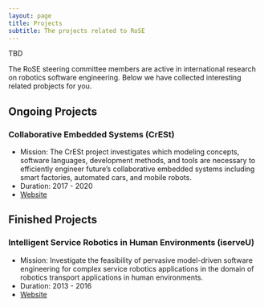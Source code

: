 ```yaml
---
layout: page
title: Projects
subtitle: The projects related to RoSE
---
```


TBD

The RoSE steering committee members are active in international research on robotics software engineering. Below we have collected interesting related probjects for you.

## Ongoing Projects

### Collaborative Embedded Systems (CrESt)

- Mission: The CrESt project investigates which modeling concepts, software languages, development methods, and tools are necessary to efficiently engineer future’s collaborative embedded systems including smart factories, automated cars, and mobile robots.
- Duration: 2017 - 2020
- [Website](https://crest.in.tum.de/)

## Finished Projects 

### Intelligent Service Robotics in Human Environments (iserveU)

- Mission: Investigate the feasibility of pervasive model-driven software engineering for complex service robotics applications in the domain of robotics transport applications in human environments.
- Duration: 2013 - 2016
- [Website](http://www.se-rwth.de/materials/iserveu/)

